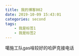```yaml
---
title: 我的博客002
date: 2019-10-09 15:43:01
categories: second
tags: 
    - 我是标签1
    - 我是标签2
---
```

噶施工队gas啥较好的哈萨克接电话